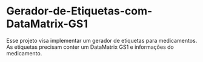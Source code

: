 # Gerador-de-Etiquetas-com-DataMatrix-GS1
Esse projeto visa implementar um gerador de etiquetas para medicamentos. 
As etiquetas precisam conter um DataMatrix GS1 e informações do medicamento. 
